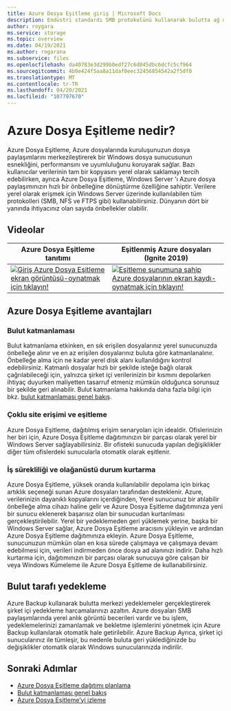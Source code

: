```yaml
---
title: Azure Dosya Eşitleme giriş | Microsoft Docs
description: Endüstri standardı SMB protokolünü kullanarak bulutta ağ dosya paylaşımları oluşturmanızı ve bunları kullanmanızı sağlayan bir hizmet olan Azure Dosya Eşitleme genel bakış.
author: roygara
ms.service: storage
ms.topic: overview
ms.date: 04/19/2021
ms.author: rogarana
ms.subservice: files
ms.openlocfilehash: da40783e3d299b0edf27c6d045dbc6dcfc5cf964
ms.sourcegitcommit: 4b0e424f5aa8a11daf0eec32456854542a2f5df0
ms.translationtype: MT
ms.contentlocale: tr-TR
ms.lasthandoff: 04/20/2021
ms.locfileid: "107797670"
---
```

# <a name="what-is-azure-file-sync"></a>Azure Dosya Eşitleme nedir?
Azure Dosya Eşitleme, Azure dosyalarında kuruluşunuzun dosya paylaşımlarını merkezileştirerek bir Windows dosya sunucusunun esnekliğini, performansını ve uyumluluğunu koruyarak sağlar. Bazı kullanıcılar verilerinin tam bir kopyasını yerel olarak saklamayı tercih edebilirken, ayrıca Azure Dosya Eşitleme, Windows Server 'ı Azure dosya paylaşımınızın hızlı bir önbelleğine dönüştürme özelliğine sahiptir. Verilere yerel olarak erişmek için Windows Server üzerinde kullanılabilen tüm protokolleri (SMB, NFS ve FTPS gibi) kullanabilirsiniz. Dünyanın dört bir yanında ihtiyacınız olan sayıda önbellekler olabilir.   

## <a name="videos"></a>Videolar
| Azure Dosya Eşitleme tanıtımı | Eşitlenmiş Azure dosyaları (Ignite 2019)  |
|-|-|
| [![Giriş Azure Dosya Eşitleme ekran görüntüsü-oynatmak için tıklayın!](../files/media/storage-files-introduction/azure-file-sync-video-snapshot.png)](https://www.youtube.com/watch?v=Zm2w8-TRn-o) | [![Eşitleme sunumuna sahip Azure dosyalarının ekran kaydı-oynatmak için tıklayın!](../files/media/storage-files-introduction/ignite-2018-video.png)](https://www.youtube.com/embed/6E2p28XwovU) |

## <a name="benefits-of-azure-file-sync"></a>Azure Dosya Eşitleme avantajları

### <a name="cloud-tiering"></a>Bulut katmanlaması
Bulut katmanlama etkinken, en sık erişilen dosyalarınız yerel sunucunuzda önbelleğe alınır ve en az erişilen dosyalarınız buluta göre katmanlanalınır. Önbelleğe alma için ne kadar yerel disk alanı kullanıldığını kontrol edebilirsiniz. Katmanlı dosyalar hızlı bir şekilde isteğe bağlı olarak çağrılabileceği için, yalnızca şirket içi verilerinizin bir kısmını depolarken ihtiyaç duyurken maliyetten tasarruf etmeniz mümkün olduğunca sorunsuz bir şekilde geri alınabilir. Bulut katmanlama hakkında daha fazla bilgi için bkz. [bulut katmanlaması genel bakış](file-sync-cloud-tiering-overview.md). 

### <a name="multi-site-access-and-sync"></a>Çoklu site erişimi ve eşitleme
Azure Dosya Eşitleme, dağıtılmış erişim senaryoları için idealdir. Ofislerinizin her biri için, Azure Dosya Eşitleme dağıtımınızın bir parçası olarak yerel bir Windows Server sağlayabilirsiniz. Bir ofisteki sunucuda yapılan değişiklikler diğer tüm ofislerdeki sunucularla otomatik olarak eşitlenir.

### <a name="business-continuity-and-disaster-recovery"></a>İş sürekliliği ve olağanüstü durum kurtarma
Azure Dosya Eşitleme, yüksek oranda kullanılabilir depolama için birkaç artıklık seçeneği sunan Azure dosyaları tarafından desteklenir. Azure, verilerinizin dayanıklı kopyalarını içerdiğinden, Yerel sunucunuz bir atılabilir önbelleğe alma cihazı haline gelir ve Azure Dosya Eşitleme dağıtımınıza yeni bir sunucu eklenerek başarısız olan bir sunucudan kurtarılması gerçekleştirilebilir. Yerel bir yedeklemeden geri yüklemek yerine, başka bir Windows Server sağlar, Azure Dosya Eşitleme aracısını yükleyin ve ardından Azure Dosya Eşitleme dağıtımınıza ekleyin. Azure Dosya Eşitleme, sunucunuzun mümkün olan en kısa sürede çalışmaya ve çalışmaya devam edebilmesi için, verileri indirmeden önce dosya ad alanınızı indirir. Daha hızlı kurtarma için, dağıtımınızın bir parçası olarak sunucuya göre çalışan bir veya Windows Kümeleme ile Azure Dosya Eşitleme de kullanabilirsiniz.

## <a name="cloud-side-backup"></a>Bulut tarafı yedekleme
Azure Backup kullanarak bulutta merkezi yedeklemeler gerçekleştirerek şirket içi yedekleme harcamalarınızı azaltın. Azure dosyaları SMB paylaşımlarında yerel anlık görüntü becerileri vardır ve bu işlem, yedeklemelerinizi zamanlamak ve bekletme işlemlerini yönetmek için Azure Backup kullanılarak otomatik hale getirilebilir. Azure Backup Ayrıca, şirket içi sunucularınız ile tümleşir, bu nedenle buluta geri yüklediğinizde bu değişiklikler otomatik olarak Windows sunucularınızda indirilir.  

## <a name="next-steps"></a>Sonraki Adımlar
* [Azure Dosya Eşitleme dağıtımı planlama](file-sync-planning.md)
* [Bulut katmanlaması genel bakış](file-sync-cloud-tiering-overview.md)
* [Azure Dosya Eşitleme’yi izleme](file-sync-monitoring.md)